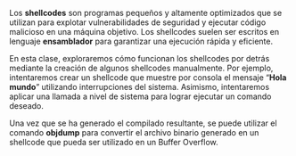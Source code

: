 Los **shellcodes** son programas pequeños y altamente optimizados que se utilizan para explotar vulnerabilidades de seguridad y ejecutar código malicioso en una máquina objetivo. Los shellcodes suelen ser escritos en lenguaje **ensamblador** para garantizar una ejecución rápida y eficiente.

En esta clase, exploraremos cómo funcionan los shellcodes por detrás mediante la creación de algunos shellcodes manualmente. Por ejemplo, intentaremos crear un shellcode que muestre por consola el mensaje “**Hola mundo**” utilizando interrupciones del sistema. Asimismo, intentaremos aplicar una llamada a nivel de sistema para lograr ejecutar un comando deseado.

Una vez que se ha generado el compilado resultante, se puede utilizar el comando **objdump** para convertir el archivo binario generado en un shellcode que pueda ser utilizado en un Buffer Overflow.